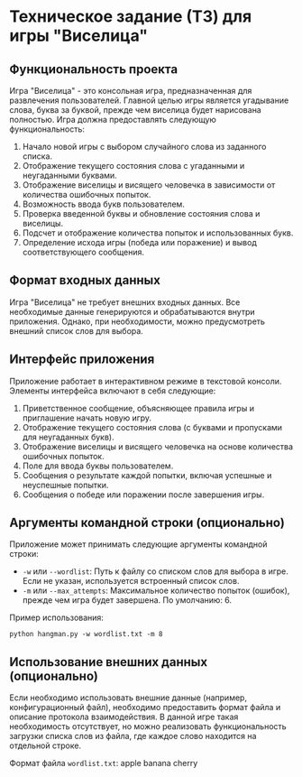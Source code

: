 # Техническое задание (ТЗ) для игры "Виселица"

## Функциональность проекта

Игра "Виселица" - это консольная игра, предназначенная для развлечения пользователей. Главной целью игры является угадывание слова, буква за буквой, прежде чем виселица будет нарисована полностью. Игра должна предоставлять следующую функциональность:

1. Начало новой игры с выбором случайного слова из заданного списка.
2. Отображение текущего состояния слова с угаданными и неугаданными буквами.
3. Отображение виселицы и висящего человечка в зависимости от количества ошибочных попыток.
4. Возможность ввода букв пользователем.
5. Проверка введенной буквы и обновление состояния слова и виселицы.
6. Подсчет и отображение количества попыток и использованных букв.
7. Определение исхода игры (победа или поражение) и вывод соответствующего сообщения.

## Формат входных данных

Игра "Виселица" не требует внешних входных данных. Все необходимые данные генерируются и обрабатываются внутри приложения. Однако, при необходимости, можно предусмотреть внешний список слов для выбора.

## Интерфейс приложения

Приложение работает в интерактивном режиме в текстовой консоли. Элементы интерфейса включают в себя следующие:

1. Приветственное сообщение, объясняющее правила игры и приглашение начать новую игру.
2. Отображение текущего состояния слова (с буквами и пропусками для неугаданных букв).
3. Отображение виселицы и висящего человечка на основе количества ошибочных попыток.
4. Поле для ввода буквы пользователем.
5. Сообщения о результате каждой попытки, включая успешные и неуспешные попытки.
6. Сообщения о победе или поражении после завершения игры.

## Аргументы командной строки (опционально)

Приложение может принимать следующие аргументы командной строки:

- `-w` или `--wordlist`: Путь к файлу со списком слов для выбора в игре. Если не указан, используется встроенный список слов.
- `-m` или `--max_attempts`: Максимальное количество попыток (ошибок), прежде чем игра будет завершена. По умолчанию: 6.

Пример использования:

`python hangman.py -w wordlist.txt -m 8`

## Использование внешних данных (опционально)

Если необходимо использовать внешние данные (например, конфигурационный файл), необходимо предоставить формат файла и описание протокола взаимодействия. В данной игре такая необходимость отсутствует, но можно реализовать функциональность загрузки списка слов из файла, где каждое слово находится на отдельной строке.

Формат файла `wordlist.txt`:
apple
banana
cherry


